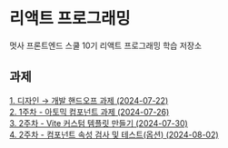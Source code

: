 # 리액트 프로그래밍

멋사 프론트엔드 스쿨 10기 리액트 프로그래밍 학습 저장소

## 과제
[1. 디자인 → 개발 핸드오프 과제 (2024-07-22)](https://github.com/hyesom2/learn-react/blob/lecture/02-design-handoff/README.md) <br />
[2. 1주차 - 아토믹 컴포넌트 과제 (2024-07-26)](https://github.com/hyesom2/learn-react/tree/lecture/00-homework) <br />
[3. 2주차 - Vite 커스텀 템플릿 만들기 (2024-07-30)](https://github.com/hyesom2/vite-react) <br />
[4. 2주차 - 컴포넌트 속성 검사 및 테스트(옵션) (2024-08-02)](https://github.com/hyesom2/learn-react/tree/lecture/00-homework/2_component-propTypes) <br />



